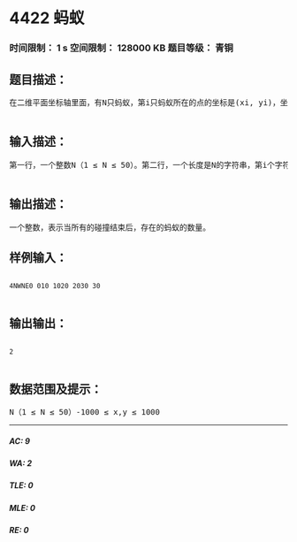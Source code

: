 # 4422 蚂蚁   
### 时间限制： 1 s     空间限制： 128000 KB     题目等级： 青铜  
## 题目描述：  

<pre>
在二维平面坐标轴里面，有N只蚂蚁，第i只蚂蚁所在的点的坐标是(xi, yi)，坐标都是整数。所有蚂蚁的移动速度都相等，都是每秒移动1个单位。每只蚂蚁都有一个固定的移动方向，是如下4种方向之一，都是平行于坐标轴的：l  N表示向北（即朝上）， 则y坐标正方向。l  E表示向东（即朝右）， 则x坐标正方向。l  S表示向南（即向下）， 则y坐标负方向。l  W表示向西（即向左）， 则x坐标负方向。当2只或多只蚂蚁在某个时刻碰（不一定是整数时刻）撞到一起，那么这些蚂蚁都会立即消失。 例如蚂蚁A的初始位置是(0, 0)且方向是向东，蚂蚁B的初始位置是(1, 0)且方向是向西，那么0.5秒后，两只蚂蚁会在点（0.5, 0）处碰撞，两只蚂蚁瞬间都消失。当所有的碰撞结束后，还有多少只蚂蚁存在？不管蚂蚁最终移动到哪里，只要没有消失，都算是存在。  

</pre>
  
  
## 输入描述：  

<pre>
第一行，一个整数N（1 ≤ N ≤ 50）。第二行，一个长度是N的字符串，第i个字符表示第i只蚂蚁的移动方向。接下来有N行，每行两个整数，表示蚂蚁的横坐标x和纵坐标y。-1000 ≤ x,y ≤ 1000。输入数据保证，一开始没有两只蚂蚁具有相同的位置。对于50%的数据， 蚂蚁的坐标范围【-100，100】。  

</pre>
  
  
## 输出描述：  

<pre>
一个整数，表示当所有的碰撞结束后，存在的蚂蚁的数量。
</pre>
  
  
## 样例输入：  

<pre><code>
4NWNE0 010 1020 2030 30  

</code></pre>
  
  
## 输出输出：  

<pre><code>
2  

</code></pre>
  
  
## 数据范围及提示：  

<pre>
N（1 ≤ N ≤ 50）-1000 ≤ x,y ≤ 1000
</pre>
  
  
***  

##### AC: 9  
##### WA: 2  
##### TLE: 0  
##### MLE: 0  
##### RE: 0  
